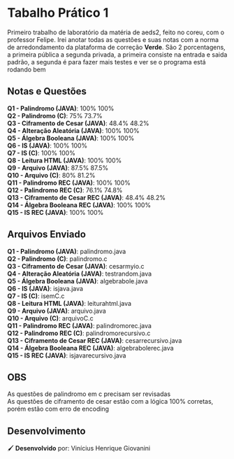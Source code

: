 # Tabalho Prático 1 #

Primeiro trabalho de laboratório da matéria de aeds2, feito no coreu, com o professor Felipe.
Irei anotar todas as questões e suas notas com a norma de arredondamento da plataforma de correção **Verde**.
São 2 porcentagens, a primeira pública a segunda privada, a primeira consiste na entrada e saida padrão, a segunda é para fazer mais testes e ver se o programa está rodando bem

## Notas e Questões ##

**Q1 - Palindromo (JAVA)**: 100% 100%    
**Q2 - Palindromo (C)**: 75% 73.7%  
**Q3 - Ciframento de Cesar (JAVA)**: 48.4% 48.2%  
**Q4 - Alteração Aleatória (JAVA)**: 100% 100%  
**Q5 - Álgebra Booleana (JAVA)**: 100% 100%    
**Q6 - IS (JAVA)**: 100% 100%  
**Q7 - IS (C)**: 100% 100%  
**Q8 - Leitura HTML (JAVA)**: 100% 100%  
**Q9 - Arquivo (JAVA)**: 87.5% 87.5%  
**Q10 - Arquivo (C)**: 80% 81.2%  
**Q11 - Palindromo REC (JAVA)**: 100% 100%  
**Q12 - Palindromo REC (C)**: 76.1% 74.8%  
**Q13 - Ciframento de Cesar REC (JAVA)**: 48.4% 48.2%    
**Q14 - Álgebra Booleana REC (JAVA)**: 100% 100%  
**Q15 - IS REC (JAVA)**: 100% 100%  


## Arquivos Enviado ##

**Q1 - Palindromo (JAVA)**: palindromo.java    
**Q2 - Palindromo (C)**: palindromo.c  
**Q3 - Ciframento de Cesar (JAVA)**: cesarmyio.c  
**Q4 - Alteração Aleatória (JAVA)**: testrandom.java  
**Q5 - Álgebra Booleana (JAVA)**: algebrabole.java  
**Q6 - IS (JAVA)**: isjava.java  
**Q7 - IS (C)**: isemC.c   
**Q8 - Leitura HTML (JAVA)**: leiturahtml.java      
**Q9 - Arquivo (JAVA)**: arquivo.java  
**Q10 - Arquivo (C)**: arquivoC.c  
**Q11 - Palindromo REC (JAVA)**: palindromorec.java  
**Q12 - Palindromo REC (C)**: palindromorecursivo.c  
**Q13 - Ciframento de Cesar REC (JAVA)**: cesarrecursivo.java      
**Q14 - Álgebra Booleana REC (JAVA)**: algebrabolerec.java  
**Q15 - IS REC (JAVA)**: isjavarecursivo.java  



## OBS ##

As questões de palindromo em c precisam ser revisadas  
As questões de ciframento de cesar estão com a lógica 100% corretas, porém estão com erro de encoding  

## Desenvolvimento ##

🖌 **Desenvolvido** por: Vinícius Henrique Giovanini










